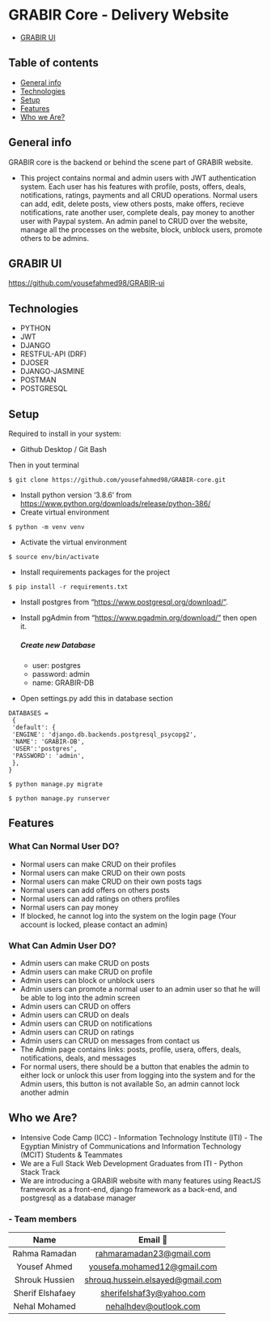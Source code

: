 # GRABIR Core - Delivery Website
* [GRABIR UI](#grabir-ui)
## Table of contents
* [General info](#general-info)
* [Technologies](#technologies)
* [Setup](#setup)
* [Features](#features)
* [Who we Are?](#who-we-are)

## General info
GRABIR core is the backend or behind the scene part of GRABIR website.
- This project contains normal and admin users with JWT authentication system. 
Each user has his features with profile, posts, offers, deals, notifications, ratings, payments and all CRUD operations.
Normal users can add, edit, delete posts, view others posts, make
offers, recieve notifications, rate another user, complete deals, pay money to another user with Paypal system. 
An admin panel to CRUD over the website, manage all the processes on the website, block, unblock users, promote others to be admins.

## GRABIR UI
https://github.com/yousefahmed98/GRABIR-ui

## Technologies
- PYTHON
- JWT 
- DJANGO
- RESTFUL-API (DRF) 
- DJOSER
- DJANGO-JASMINE
- POSTMAN
- POSTGRESQL

## Setup
Required to install in your system:
- Github Desktop / Git Bash

Then in yout terminal
```
$ git clone https://github.com/yousefahmed98/GRABIR-core.git
```
- Install python version ‘3.8.6’ from https://www.python.org/downloads/release/python-386/
- Create virtual environment
```
$ python -m venv venv
```
- Activate the virtual environment
```
$ source env/bin/activate
```
- Install requirements packages for the project
```
$ pip install -r requirements.txt
```
- Install postgres from “https://www.postgresql.org/download/”.
- Install pgAdmin from “https://www.pgadmin.org/download/” then open it.
	##### Create new Database 
	* user: postgres
  * password: admin 
  * name: GRABIR-DB
  
- Open settings.py add this in database section
 ```
DATABASES = 
  {
  'default': {
  'ENGINE': 'django.db.backends.postgresql_psycopg2',
  'NAME': 'GRABIR-DB',
  'USER':'postgres',
  'PASSWORD': 'admin',
  },
}  
```
```
$ python manage.py migrate
```
```
$ python manage.py runserver
```
## Features
### What Can Normal User DO?
- Normal users can make CRUD on their profiles
- Normal users can make CRUD on their own posts
- Normal users can make CRUD on their own posts tags
- Normal users can add offers on others posts
- Normal users can add ratings on others profiles
- Normal users can pay money
- If blocked, he cannot log into the system on the login page (Your account is locked, please contact an admin)

### What Can Admin User DO?
- Admin users can make CRUD on posts
- Admin users can make CRUD on profile
- Admin users can block or unblock users
- Admin users can promote a normal user to an admin user so that he will be able to log into the admin screen
- Admin users can CRUD on offers
- Admin users can CRUD on deals
- Admin users can CRUD on notifications
- Admin users can CRUD on ratings
- Admin users can CRUD on messages from contact us
- The Admin page contains links: posts, profile, usera, offers, deals, notifications, deals, and messages
- For normal users, there should be a button that enables the admin to either lock or unlock this user from logging into the system and for the Admin users, this button is not available So, an admin cannot lock another admin

## Who we Are?
- Intensive Code Camp (ICC) - Information Technology Institute (ITI) - The Egyptian Ministry of Communications and Information Technology (MCIT) Students & Teammates
- We are a Full Stack Web Development Graduates from ITI - Python Stack Track
- We are introducing a GRABIR website with many features using ReactJS framework as a front-end, django framework as a back-end, and postgresql as a database manager

### - Team members
| Name | Email 📧| 
| :-----: | :-: |
| Rahma Ramadan | rahmaramadan23@gmail.com |
| Yousef Ahmed | yousefa.mohamed12@gmail.com |
| Shrouk Hussien | shrouq.hussein.elsayed@gmail.com |
| Sherif Elshafaey | sherifelshaf3y@yahoo.com |
| Nehal Mohamed | nehalhdev@outlook.com |
